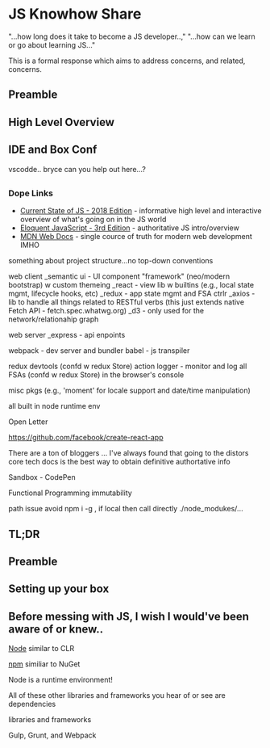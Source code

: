# JS Knowhow Share

"...how long does it take to become a JS developer..," "...how can we learn or go about learning JS..."

This is a formal response which aims to address concerns, and related, concerns.

## Preamble

## High Level Overview

## IDE and Box Conf
vscodde..
bryce can you help out here...?

## 

### Dope Links
* [Current State of JS - 2018 Edition](https://2018.stateofjs.com/introduction/) - informative high level and interactive overview of what's going on in the JS world
* [Eloquent JavaScript - 3rd Edition](https://eloquentjavascript.net/) - authoritative JS intro/overview
* [MDN Web Docs](https://developer.mozilla.org/en-US/) - single cource of truth for modern web development IMHO


something about project structure...no top-down conventions

web client
\_semantic ui - UI component "framework" (neo/modern bootstrap) w custom themeing
\_react - view lib w builtins (e.g., local state mgmt, lifecycle hooks, etc)
\_redux - app state mgmt and FSA ctrlr
\_axios - lib to handle all things related to RESTful verbs (this just extends native Fetch API - fetch.spec.whatwg.org)
\_d3 - only used for the network/relationahip graph

web server
\_express - api enpoints

webpack - dev server and bundler
babel - js transpiler

redux devtools (confd w redux Store)
action logger - monitor and log all FSAs (confd w redux Store) in the browser's console

misc pkgs (e.g., 'moment' for locale support and date/time manipulation)

all built in node runtime env



Open Letter


https://github.com/facebook/create-react-app

There are a ton of bloggers ... I've always found that going to the distors core tech docs is the best way to obtain definitive authortative info

Sandbox - CodePen






Functional Programming 
immutability




path issue avoid npm i -g , if local then call directly ./node_modukes/...

## TL;DR

## Preamble

## Setting up your box

## Before messing with JS, I wish I would've been aware of or knew..

[Node](https://nodejs.org/en/) similar to CLR

[npm](https://www.npmjs.com/) similiar to NuGet

Node is a runtime environment!

All of these other libraries and frameworks you hear of or see are dependencies 


libraries and frameworks


Gulp, Grunt, and Webpack